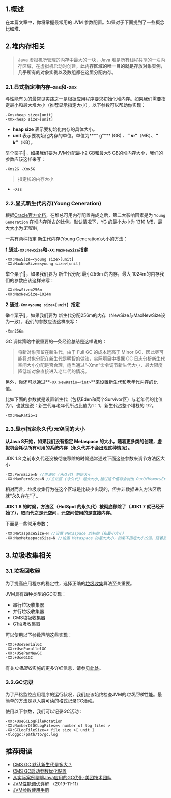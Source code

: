 ## 1.概述

在本篇文章中，你将掌握最常用的 JVM 参数配置。如果对于下面提到了一些概念比如堆、

## 2.堆内存相关

>Java 虚拟机所管理的内存中最大的一块，Java 堆是所有线程共享的一块内存区域，在虚拟机启动时创建。**此内存区域的唯一目的就是存放对象实例，几乎所有的对象实例以及数组都在这里分配内存。**
>

### 2.1.显式指定堆内存`–Xms`和`-Xmx`

与性能有关的最常见实践之一是根据应用程序要求初始化堆内存。如果我们需要指定最小和最大堆大小（推荐显示指定大小），以下参数可以帮助你实现：

```
-Xms<heap size>[unit] 
-Xmx<heap size>[unit]
```

- **heap size** 表示要初始化内存的具体大小。
- **unit** 表示要初始化内存的单位。单位为***“ g”*** (GB) 、***“ m”***（MB）、***“ k”***（KB）。

举个栗子🌰，如果我们要为JVM分配最小2 GB和最大5 GB的堆内存大小，我们的参数应该这样来写：

```
-Xms2G -Xmx5G
```

> 指定栈的内存大小

- `-Xss`

### 2.2.显式新生代内存(Young Ceneration)

根据[Oracle官方文档](https://docs.oracle.com/javase/8/docs/technotes/guides/vm/gctuning/sizing.html)，在堆总可用内存配置完成之后，第二大影响因素是为 `Young Generation` 在堆内存所占的比例。默认情况下，YG 的最小大小为 1310 *MB*，最大大小为*无限制*。

一共有两种指定 新生代内存(Young Ceneration)大小的方法：

**1.通过`-XX:NewSize`和`-XX:MaxNewSize`指定**

```
-XX:NewSize=<young size>[unit] 
-XX:MaxNewSize=<young size>[unit]
```

举个栗子🌰，如果我们要为 新生代分配 最小256m 的内存，最大 1024m的内存我们的参数应该这样来写：

```
-XX:NewSize=256m
-XX:MaxNewSize=1024m
```

**2.通过`-Xmn<young size>[unit] `指定**

举个栗子🌰，如果我们要为 新生代分配256m的内存（NewSize与MaxNewSize设为一致），我们的参数应该这样来写：

```
-Xmn256m 
```

GC 调优策略中很重要的一条经验总结是这样说的：

> 将新对象预留在新生代，由于 Full GC 的成本远高于 Minor GC，因此尽可能将对象分配在新生代是明智的做法，实际项目中根据 GC 日志分析新生代空间大小分配是否合理，适当通过“-Xmn”命令调节新生代大小，最大限度降低新对象直接进入老年代的情况。

另外，你还可以通过**`-XX:NewRatio=<int>`**来设置新生代和老年代内存的比值。

比如下面的参数就是设置新生代（包括Eden和两个Survivor区）与老年代的比值为1。也就是说：新生代与老年代所占比值为1：1，新生代占整个堆栈的 1/2。

```
-XX:NewRatio=1
```

### 2.3.显示指定永久代/元空间的大小

**从Java 8开始，如果我们没有指定 Metaspace 的大小，随着更多类的创建，虚拟机会耗尽所有可用的系统内存（永久代并不会出现这种情况）。**

JDK 1.8 之前永久代还没被彻底移除的时候通常通过下面这些参数来调节方法区大小

```java
-XX:PermSize=N //方法区 (永久代) 初始大小
-XX:MaxPermSize=N //方法区 (永久代) 最大大小,超过这个值将会抛出 OutOfMemoryError 异常:java.lang.OutOfMemoryError: PermGen
```

相对而言，垃圾收集行为在这个区域是比较少出现的，但并非数据进入方法区后就“永久存在”了。

**JDK 1.8 的时候，方法区（HotSpot 的永久代）被彻底移除了（JDK1.7 就已经开始了），取而代之是元空间，元空间使用的是直接内存。**

下面是一些常用参数：

```java
-XX:MetaspaceSize=N //设置 Metaspace 的初始（和最小大小）
-XX:MaxMetaspaceSize=N //设置 Metaspace 的最大大小，如果不指定大小的话，随着更多类的创建，虚拟机会耗尽所有可用的系统内存。
```

## 3.垃圾收集相关

### 3.1.垃圾回收器

为了提高应用程序的稳定性，选择正确的[垃圾收集](http://www.oracle.com/webfolder/technetwork/tutorials/obe/java/gc01/index.html)算法至关重要。

JVM具有四种类型的*GC*实现：

- 串行垃圾收集器
- 并行垃圾收集器
- CMS垃圾收集器
- G1垃圾收集器

可以使用以下参数声明这些实现：

```
-XX:+UseSerialGC
-XX:+UseParallelGC
-XX:+USeParNewGC
-XX:+UseG1GC
```

有关*垃圾回收*实施的更多详细信息，请参见[此处](https://github.com/Snailclimb/JavaGuide/blob/master/docs/java/jvm/JVM%E5%9E%83%E5%9C%BE%E5%9B%9E%E6%94%B6.md)。

### 3.2.GC记录

为了严格监控应用程序的运行状况，我们应该始终检查JVM的*垃圾回收*性能。最简单的方法是以人类可读的格式记录*GC*活动。

使用以下参数，我们可以记录*GC*活动：

```
-XX:+UseGCLogFileRotation 
-XX:NumberOfGCLogFiles=< number of log files > 
-XX:GCLogFileSize=< file size >[ unit ]
-Xloggc:/path/to/gc.log
```



## 推荐阅读

- [CMS GC 默认新生代是多大？](https://www.jianshu.com/p/832fc4d4cb53)
- [CMS GC启动参数优化配置](https://www.cnblogs.com/hongdada/p/10277782.html)
- [从实际案例聊聊Java应用的GC优化-美团技术团队](https://tech.meituan.com/2017/12/29/jvm-optimize.html)
- [JVM性能调优详解](https://www.choupangxia.com/2019/11/11/interview-jvm-gc-08/) （2019-11-11）
- [JVM参数使用手册](https://segmentfault.com/a/1190000010603813)